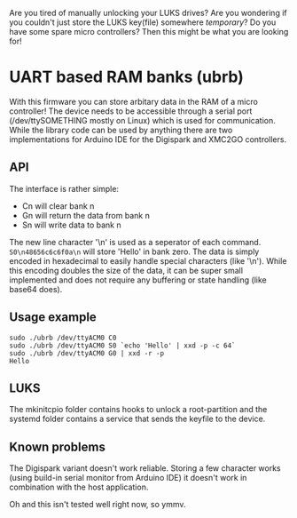 Are you tired of manually unlocking your LUKS drives? Are you wondering if you couldn't just store the LUKS key(file) somewhere *temporary*? Do you have some spare micro controllers? Then this might be what you are looking for!

UART based RAM banks (ubrb)
=
With this firmware you can store arbitary data in the RAM of a micro controller! The device needs to be accessible through a serial port (/dev/ttySOMETHING mostly on Linux) which is used for communication. While the library code can be used by anything there are two implementations for Arduino IDE for the Digispark and XMC2GO controllers.

API
-
The interface is rather simple:
* Cn    will clear bank n
* Gn    will return the data from bank n
* Sn <data> will write data to bank n

The new line character '\n' is used as a seperator of each command. `S0\n48656c6c6f0a\n` will store 'Hello' in bank zero. The data is simply encoded in hexadecimal to easily handle special characters (like '\n'). While this encoding doubles the size of the data, it can be super small implemented and does not require any buffering or state handling (like base64 does).

Usage example
-
```
sudo ./ubrb /dev/ttyACM0 C0
sudo ./ubrb /dev/ttyACM0 S0 `echo 'Hello' | xxd -p -c 64`
sudo ./ubrb /dev/ttyACM0 G0 | xxd -r -p                  
Hello
```

LUKS
-
The mkinitcpio folder contains hooks to unlock a root-partition and the systemd folder contains a service that sends the keyfile to the device.


Known problems
-
The Digispark variant doesn't work reliable. Storing a few character works (using build-in serial monitor from Arduino IDE) it doesn't work in combination with the host application.

Oh and this isn't tested well right now, so ymmv.
